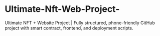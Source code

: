 # Ultimate-Nft-Web-Project-
Ultimate NFT + Website Project | Fully structured, phone-friendly GitHub project with smart contract, frontend, and deployment scripts.

